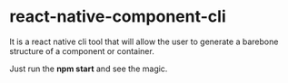 # react-native-component-cli
It is a react native cli tool that will allow the user to generate a barebone structure of a component or container.

Just run the **npm start** and see the magic.

